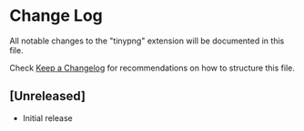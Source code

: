 # Change Log
All notable changes to the "tinypng" extension will be documented in this file.

Check [Keep a Changelog](http://keepachangelog.com/) for recommendations on how to structure this file.

## [Unreleased]
- Initial release
